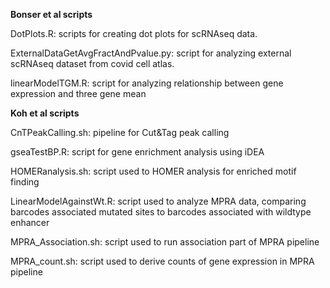 **Bonser et al scripts**

DotPlots.R: scripts for creating dot plots for scRNAseq data. 

ExternalDataGetAvgFractAndPvalue.py: script for analyzing external scRNAseq dataset from covid cell atlas. 

linearModelTGM.R: script for analyzing relationship between gene expression and three gene mean


**Koh et al scripts**

CnTPeakCalling.sh: pipeline for Cut&Tag peak calling 

gseaTestBP.R: script for gene enrichment analysis using iDEA


HOMERanalysis.sh: script used to HOMER analysis for enriched motif finding


LinearModelAgainstWt.R: script used to analyze MPRA data, comparing barcodes associated mutated sites to barcodes associated with wildtype enhancer


MPRA_Association.sh: script used to run association part of MPRA pipeline


MPRA_count.sh: script used to derive counts of gene expression in MPRA pipeline
